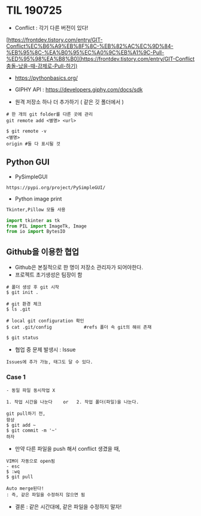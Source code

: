 # TIL 190725

- Conflict : 각기 다른 버전이 있다! 

[https://frontdev.tistory.com/entry/GIT-Conflict%EC%B6%A9%EB%8F%8C-%EB%82%AC%EC%9D%84-%EB%95%8C-%EA%B0%95%EC%A0%9C%EB%A1%9C-Pull-%ED%95%98%EA%B8%B0](https://frontdev.tistory.com/entry/GIT-Conflict충돌-났을-때-강제로-Pull-하기)

- https://pythonbasics.org/
- GIPHY API : https://developers.giphy.com/docs/sdk



- 원격 저장소 하나 더 추가하기 ( 같은 깃 폴더에서 )

```
# 한 개의 git folder를 다른 곳에 관리 
git remote add <별명> <url>

$ git remote -v 
<별명>
origin #둘 다 표시될 것 
```



## Python GUI

- PySimpleGUI

```
https://pypi.org/project/PySimpleGUI/
```

- Python image print 

```python
Tkinter,Pillow 모듈 사용 

import tkinter as tk
from PIL import ImageTk, Image
from io import BytesIO
```



## Github을 이용한 협업

- Github은 본질적으로 한 명이 저장소 관리자가 되어야한다.
- 프로젝트 초기생성은 팀장이 함

```
# 폴더 생성 후 git 시작
$ git init . 

# git 환경 체크 
$ ls .git        

# local git configuration 확인 
$ cat .git/config            #refs 폴더 속 git의 해쉬 존재 

$ git status 
```

- 협업 중 문제 발생시 : Issue

```
Issues에 추가 가능, 태그도 달 수 있다. 
```

### Case 1

```
- 동일 파일 동시작업 X 

1. 작업 시간을 나눈다    or   2. 작업 폴더(파일)을 나눈다. 
```

```
git pull하기 전, 
항상 
$ git add ~
$ git commit -m '~'
하자 

```

- 만약 다른 파일을 push 해서 conflict 생겼을 때, 

```
VIM이 자동으로 open됨 
- esc 
$ :wq 
$ git pull  

Auto merge된다! 
: 즉, 같은 파일을 수정하지 않으면 됨 
```

- 결론 : 같은 시간대에, 같은 파일을 수정하지 말자! 